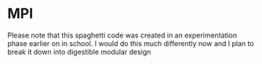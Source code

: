 # MPI

Please note that this spaghetti code was created in an experimentation phase earlier on in school. 
I would do this much differently now and I plan to break it down into digestible modular design
